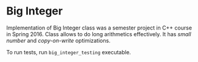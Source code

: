 # Big Integer

Implementation of Big Integer class was a semester project in C++ course in Spring 2016. Class allows to do long arithmetics effectively. 
It has *small number* and *copy-on-write* optimizations. 

To run tests, run `big_integer_testing` executable.
